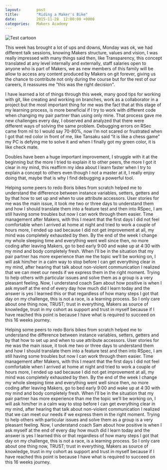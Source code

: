 ```yaml
---
layout:       post
title:        "Riding a Maker's Bike"
date:         2015-11-28  12:00:00 +0000
categories:   Makers Academy
---
```


<img
  src="https://www.dropbox.com/s/mxhvyi5l5wyhhz5/tdd.jpg?dl=1"
  alt="Test cartoon">

This week has brought a lot of ups and downs, Monday was ok, we had different talk sessions, knowing Makers structure, values and vision, I was really impressed with many things said then, like Transparency, this concept translated at any level internally and externally, staff salaries open to anyone who is part of Makers, we as new members of this family will be allow  to access any content produced by Makers on git forever, giving us the chance to contribute not only during the course but for the rest of our careers, it reassures me  "this was the right decision".

I have learned a lot of things through this week, many good tips for working with git, like creating and working on branches, work as a collaborator in a project but the most important thing for me was the fact that at this stage of my learning process, is more beneficial if I try to work with different code when changing my pair partner than using only mine. That process gave me new challenges every day, I observed and analyzed that there were different ways of solving the same problem.
Debugging errors on RSec came from nil to I would say 70-80%, now I’m not scared or frustrated when I got that red color in front of me, like Tansaku said “it is like a chess game” my PC is defying me to solve it and when I finally got my green color, it is like check mate.

Doubles have been a huge important improvement, I struggle with it at the beginning but the more I tried to explain it to other peers, the more I got it clear in my mind, this reaffirm my idea about I learn faster when I try to explain a concept to others even though I not a master at it, I really enjoy doing that, maybe that is why I find debugging a powerful tool.

Helping some peers to redo Boris bikes from scratch helped me to understand the difference between instance variables, setters, getters and by that how to set up and when to use attribute accessors.
User stories for me was the main issue, it took me two or three days to understand them and how I should translate them into a feature test and then into RSpec, I am still having some troubles but now I can work through them easier.
Time management after Makers, with this I meant that the first days I did not feel comfortable when I arrived at home at night and tried to work a couple of hours more, I ended up sad because I did not get improvement at all, my mind was completely exhausted by then. By the end of the week I change my whole sleeping time and everything went well since then, no more coding after leaving Makers, go to bed early 9:00 and wake up at 4:30 with my mind and body completely fresh.
When I’ll be in the situation that my pair partner has more experience than me the topic we’ll be working on, I will ask him/her in a calm way to stop before I can get everything clear in my mind, after hearing that talk about non-violent communication I realized that we can meet our needs if we express them in the right moment.
Trying to help others with particular issues and solve them as a group is a very pleasant feeling. Now, I understand coach Sam about how positive is when I ask myself at the end of every day how much did I learn today and the answer is yes I learned this or that regardless of how many steps I got that day on my challenge, this is not a race, is a learning process. So I only care about one thing now, TRUST; trust in everything, Makers as source of knowledge, trust in my cohort as support and trust in myself because if I have reached this point is because I have what is required to succeed on this 16 weeks journey.

Helping some peers to redo Boris bikes from scratch helped me to understand the difference between instance variables, setters, getters and by that how to set up and when to use attribute accessors.
User stories for me was the main issue, it took me two or three days to understand them and how I should translate them into a feature test and then into RSpec, I am still having some troubles but now I can work through them easier.
Time management after Makers, with this I meant that the first days I did not feel comfortable when I arrived at home at night and tried to work a couple of hours more, I ended up sad because I did not get improvement at all, my mind was completely exhausted by then. By the end of the week I change my whole sleeping time and everything went well since then, no more coding after leaving Makers, go to bed early 9:00 and wake up at 4:30 with my mind and body completely fresh.
When I’ll be in the situation that my pair partner has more experience than me the topic we’ll be working on, I will ask him/her in a calm way to stop before I can get everything clear in my mind, after hearing that talk about non-violent communication I realized that we can meet our needs if we express them in the right moment.
Trying to help others with particular issues and solve them as a group is a very pleasant feeling. Now, I understand coach Sam about how positive is when I ask myself at the end of every day how much did I learn today and the answer is yes I learned this or that regardless of how many steps I got that day on my challenge, this is not a race, is a learning process. So I only care about one thing now, TRUST; trust in everything, Makers as source of knowledge, trust in my cohort as support and trust in myself because if I have reached this point is because I have what is required to succeed on this 16 weeks journey.
